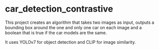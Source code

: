 # car_detection_contrastive


This project creates an algorithm that takes two images as input, outputs a bounding box around the one and only one car on each image and a boolean that is true if the car models are the same.

It uses YOLOv7 for object detection and CLIP for image similarity.
